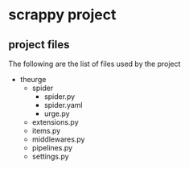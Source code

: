 # scrappy project

## project files

The following are the list of files used by the project
* theurge
    * spider
        * spider.py
        * spider.yaml
        * urge.py
    * extensions.py
    * items.py
    * middlewares.py
    * pipelines.py
    * settings.py